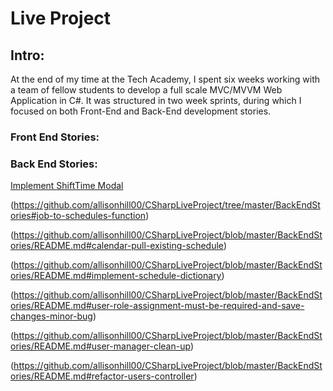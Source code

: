 # Live Project

## Intro:

At the end of my time at the Tech Academy, I spent six weeks working with a team of fellow students to develop a full scale MVC/MVVM Web Application in C#. It was structured in two week sprints, during which I focused on both Front-End and Back-End development stories. 

### Front End Stories:

### Back End Stories:

[Implement ShiftTime Modal](https://github.com/allisonhill00/CSharpLiveProject/tree/master/BackEndStories#implement-shifttime-modal)

(https://github.com/allisonhill00/CSharpLiveProject/tree/master/BackEndStories#job-to-schedules-function)

(https://github.com/allisonhill00/CSharpLiveProject/blob/master/BackEndStories/README.md#calendar-pull-existing-schedule)

(https://github.com/allisonhill00/CSharpLiveProject/blob/master/BackEndStories/README.md#implement-schedule-dictionary)

(https://github.com/allisonhill00/CSharpLiveProject/blob/master/BackEndStories/README.md#user-role-assignment-must-be-required-and-save-changes-minor-bug)

(https://github.com/allisonhill00/CSharpLiveProject/blob/master/BackEndStories/README.md#user-manager-clean-up)

(https://github.com/allisonhill00/CSharpLiveProject/blob/master/BackEndStories/README.md#refactor-users-controller)

